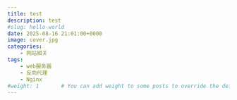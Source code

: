 ```yaml
---
title: test
description: test
#slug: hello-world
date: 2025-08-16 21:01:00+0000
image: cover.jpg
categories:
    - 网站相关
tags:
    - web服务器
    - 反向代理
    - Nginx
#weight: 1       # You can add weight to some posts to override the default sorting (date descending)
---
```



